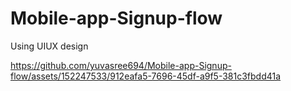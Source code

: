 # Mobile-app-Signup-flow
Using UIUX design

https://github.com/yuvasree694/Mobile-app-Signup-flow/assets/152247533/912eafa5-7696-45df-a9f5-381c3fbdd41a

